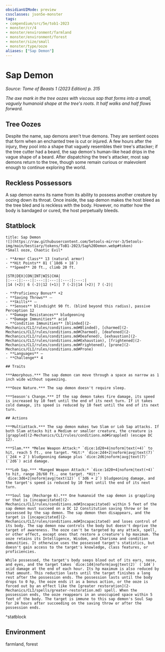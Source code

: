 ```yaml
---
obsidianUIMode: preview
cssclasses: json5e-monster
tags:
- compendium/src/5e/tob1-2023
- monster/cr/4
- monster/environment/farmland
- monster/environment/forest
- monster/size/small
- monster/type/ooze
aliases: ["Sap Demon"]
---
```

# Sap Demon
*Source: Tome of Beasts 1 (2023 Edition) p. 315*  

*The axe mark in the tree oozes with viscous sap that forms into a small, vaguely humanoid shape at the tree's roots. It half walks and half flows forward.*

## Tree Oozes

Despite the name, sap demons aren't true demons. They are sentient oozes that form when an enchanted tree is cut or injured. A few hours after the injury, they pool into a shape that vaguely resembles their tree's attacker; if the tree cutter had a beard, the sap demon's human-like head drips in the vague shape of a beard. After dispatching the tree's attacker, most sap demons return to the tree, though some remain curious or malevolent enough to continue exploring the world.

## Reckless Possessors

A sap demon earns its name from its ability to possess another creature by oozing down its throat. Once inside, the sap demon makes the host bleed as the tree bled and is reckless with the body. However, no matter how the body is bandaged or cured, the host perpetually bleeds.

## Statblock

```ad-statblock
title: Sap Demon
![](https://raw.githubusercontent.com/5etools-mirror-3/5etools-img/main/bestiary/tokens/ToB1-2023/Sap%20Demon.webp#token)
*Small ooze, Chaotic Evil*

- **Armor Class** 13 (natural armor)
- **Hit Points** 81 (`18d6 + 18`)
- **Speed** 20 ft., climb 20 ft.

|STR|DEX|CON|INT|WIS|CHA|
|:---:|:---:|:---:|:---:|:---:|:---:|
|14 (+2)| 6 (-2)|12 (+1)| 7 (-2)|14 (+2)| 7 (-2)|

- **Proficiency Bonus** +2
- **Saving Throws** ⏤
- **Skills** ⏤
- **Senses** blindsight 90 ft. (blind beyond this radius), passive Perception 12
- **Damage Resistances** bludgeoning
- **Damage Immunities** acid
- **Condition Immunities** [blinded](2-Mechanics/CLI/rules/conditions.md#Blinded), [charmed](2-Mechanics/CLI/rules/conditions.md#Charmed), [deafened](2-Mechanics/CLI/rules/conditions.md#Deafened), [exhaustion](2-Mechanics/CLI/rules/conditions.md#Exhaustion), [frightened](2-Mechanics/CLI/rules/conditions.md#Frightened), [prone](2-Mechanics/CLI/rules/conditions.md#Prone)
- **Languages** —
- **Challenge** 4

## Traits

***Amorphous.*** The sap demon can move through a space as narrow as 1 inch wide without squeezing.

***Ooze Nature.*** The sap demon doesn't require sleep.

***Season's Change.*** If the sap demon takes fire damage, its speed is increased by 10 feet until the end of its next turn. If it takes cold damage, its speed is reduced by 10 feet until the end of its next turn.

## Actions

***Multiattack.*** The sap demon makes two Slam or Lob Sap attacks. If both Slam attacks hit a Medium or smaller creature, the creature is [grappled](2-Mechanics/CLI/rules/conditions.md#Grappled) (escape DC 12).

***Slam.*** *Melee Weapon Attack:* `dice:1d20+4|noform|text(+4)` to hit, reach 5 ft., one target. *Hit:* `dice:2d4+2|noform|avg|text(7)` (`2d4 + 2`) bludgeoning damage plus `dice:2d6|noform|avg|text(7)` (`2d6`) acid damage.

***Lob Sap.*** *Ranged Weapon Attack:* `dice:1d20+4|noform|text(+4)` to hit, range 20/60 ft., one target. *Hit:* `dice:3d6+2|noform|avg|text(12)` (`3d6 + 2`) bludgeoning damage, and the target's speed is reduced by 10 feet until the end of its next turn.

***Soul Sap (Recharge 6).*** One humanoid the sap demon is grappling or that is [incapacitated](2-Mechanics/CLI/rules/conditions.md#Incapacitated) within 5 feet of the sap demon must succeed on a DC 12 Constitution saving throw or be possessed by the sap demon. The sap demon then disappears, and the target is [incapacitated](2-Mechanics/CLI/rules/conditions.md#Incapacitated) and loses control of its body. The sap demon now controls the body but doesn't deprive the target of awareness. The ooze can't be targeted by any attack, spell, or other effect, except ones that restore a creature's hp maximum. The ooze retains its Intelligence, Wisdom, and Charisma and condition immunities. It otherwise uses the possessed target's statistics, but doesn't gain access to the target's knowledge, class features, or proficiencies.

While possessed, the target's body seeps blood out of its ears, nose, and eyes, and the target takes `dice:1d4|noform|avg|text(2)` (`1d4`) acid damage at the end of each hour. Its hp maximum is also reduced by that amount. This reduction lasts until the target finishes a long rest after the possession ends. The possession lasts until the body drops to 0 hp, the ooze ends it as a bonus action, or the ooze is forced out by an effect like the [greater restoration](2-Mechanics/CLI/spells/greater-restoration.md) spell. When the possession ends, the ooze reappears in an unoccupied space within 5 feet of the body. The target is immune to this sap demon's Soul Sap for 24 hours after succeeding on the saving throw or after the possession ends.
```
^statblock

## Environment

farmland, forest